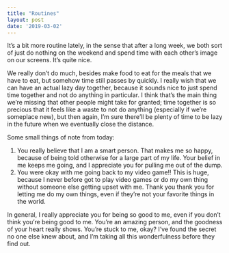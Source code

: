 ```yaml
---
title: "Routines"
layout: post
date: '2019-03-02'
---
```


It’s a bit more routine lately, in the sense that after a long week, we both sort of just do nothing on the weekend and spend time with each other’s image on our screens. It’s quite nice.

We really don’t do much, besides make food to eat for the meals that we have to eat, but somehow time still passes by quickly. I really wish that we can have an actual lazy day together, because it sounds nice to just spend time together and not do anything in particular. I think that’s the main thing we’re missing that other people might take for granted; time together is so precious that it feels like a waste to not do anything (especially if we’re someplace new), but then again, I’m sure there’ll be plenty of time to be lazy in the future when we eventually close the distance.

Some small things of note from today:

1. You really believe that I am a smart person. That makes me so happy, because of being told otherwise for a large part of my life. Your belief in me keeps me going, and I appreciate you for pulling me out of the dump.
2. You were okay with me going back to my video game!! This is huge, because I never before got to play video games or do my own thing without someone else getting upset with me. Thank you thank you for letting me do my own things, even if they’re not your favorite things in the world.

In general, I really appreciate you for being so good to me, even if you don’t think you’re being good to me. You’re an amazing person, and the goodness of your heart really shows. You’re stuck to me, okay? I’ve found the secret no one else knew about, and I’m taking all this wonderfulness before they find out.